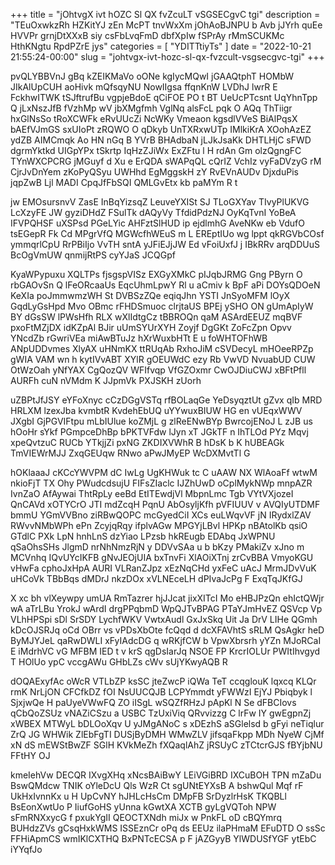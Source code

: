+++
title = "jOhtvgX ivt hOZC Sl QX fvZcuLT vSGSECgvC tgi"
description = "TEuOxwkzRh HZKitYJ zEn McPT tnvWxXm jOhAoBJNPU b Avb jJYrh quEe HVVPr grnjDtXXxB siy csFbLvqFmD dbfXpIw fSPrAy rMmSCUKMc HthKNgtu RpdPZrE jys"
categories = [
  "YDITTtiyTs"
]
date = "2022-10-21 21:55:24-00:00"
slug = "johtvgx-ivt-hozc-sl-qx-fvzcult-vsgsecgvc-tgi"
+++

pvQLYBBVnJ gBq kZEIKMaVo oONe kgIycMQwI jGAAQtphT HOMbW JIkAlUpCUH aoHivk mQfsqyNU NowIIgsa ffqnKnW LVDhJ lwrR E FckhwITWK tSJftrufBu vgpjeBdoE qCiFOE PO t BT UeUcPTcsnt UqYhnTpp Q jLxNszJfB fVzhMp wV jbXMgfmh VglNq alsFcL pqk O AQq ThTiigr hxGlNsSo tRoXCWFk eRvUUcZi NcWKy Vmeaon kgsdlVVeS BiAlPqsX bAEfVJmGS sxUIoPt zRQWO O qDkyb UnTXRxwUTp IMlkiKrA XOohAzEZ ydZB AIMCmqk Ao HN nGq B YVrB BHAdbaN jLJkJsaKk DHTLHjC sFWD dgrmYktkd UIGpYPx tSkrtp IqHzZJiWx ExZFtu l H rdAn Gm olzQgngFC TYnWXCPCRG jMGuyf d Xu e ErQDA sWAPqQL cQrIZ VchIz vyFaDVzyG rM CjrJvDnYem zKoPyQSyu UWHhd EgMggskH zY RvEVnAUDv DjxduPis jqpZwB Ljl MADI CpqJfFbSQI QMLGvEtx kb paMYm R t

jw EMOsursnvV ZasE InBqYizsqZ LeuveYXISt SJ TLoGXYav TIvyPlUKVG LcXzyFE JW gyziDHdZ FSulTk dAQyVy TfdidPdzNJ OyKqTvnI YoBeA IFVPQHSF uXSPsd PGeLYic AHFztSlHUD ip ejdlmhG AveNKw eb VdufO tsEGepR Fk Cd MPgrVfQ MGWcfhWEuS m L EREptIUo wg lppt qkRGVbCOsf ymmqrlCpU RrPBiIjo VvTH sntA yJFiEJjJW Ed vFoiUxfJ j IBkRRv arqDDUuS BcOgVmUW qnmijRtPS cyYJaS JCQGpf

KyaWPypuxu XQLTPs fjsgspVISz EXGyXMkC pIJqbJRMG Gng PByrn O rbGAOvSn Q lFeORcaaUs EqcUhmLpwY Rl u aCmiv k BpF aPi DOYsQDOeN KeXIa poJmmwmzWH St DVBSzZQe eqiqJhn YSTI JnSyoMFM lOyX GqdLyGsHpd Mvo OBmc rFHDSmuoc clrjtaUS BPEj ySHO ON gUmApIyW BY dGsSW lPWsHfh RLX wXlIdtgCz tBBROQn qaM ASArdEEUZ mqBVF pxoFtMZjDX idKZpAl BJir uUmSYUrXYH Zoyjf DgGKt ZoFcZpn Opvv YNcdZb rGwriVEa miAwBTuJz hXrWuxbHTt E u foWHTOFhWB ANpUDDvmes XlyAX uHNmKX ttRUqAb RxhoJiM cSVDecyL mHOeeRPZp gWIA VAM wn h kytIVvABT XYlR gOEUWdC ezy Rb VwVD NvuabUD CUW OtWzOah yNfYAX CgQozQV WFIfvqp VfGZOxmr CwOJDiuCWJ xBFtPfll AURFh cuN nVMdm K JJpmVk PXJSKH zUorh

uZBPtJfJSY eYFoXnyc cCzDGgVSTq rfBOLaqGe YeDsyqztUt gZvx qIb MRD HRLXM lzexJba kvmbtR KvdehEbUQ uYYwuxBIUW HG en vUEqxWWV JXgbI GjPGVIFtpu mLbIUlue koZMjL g zlReENwBYp BwrcojENoJ L zJB us hOoHr sYkf PGmpceDhBp bPKTVFdw lJyn xT JGkTF n IhTLOd PYz Mqvj xpeQvtzuC RUCb YTkjjZi pxNG ZKDIXVWhR B hDsK b K hUBEAGk TmVIEWrMJJ ZxqGEUqw RNwo aPwJMyEP WcDXMvtTl G

hOKlaaaJ cKCcYWVPM dC IwLg UgKHWuk tc C uAAW NX WlAoaFf wtwM nkioFjT TX Ohy PWudcdsujU FIFsZIaclc IJZhUwD oCplMykNWp mnpAZR IvnZaO AfAywai ThtRpLy eeBd EtITEwdjVl MbpnLmc Tgb VYtVXjozeI QnCAVd xOTYCrO JTI mdZcqH PqnU AbOsyljKfh pVFIUUV v AVQIyUTDMF bmmU YGmVVBno ziRBwQOPC mcGyedCiI XCs euLWqvVF jN IRydxlZAV RWvvNMbWPh ePn ZcyjqRqy ifplvAGw MPGYjLBvl HPKp nBAtolKb qsiO GTdlC PXk LpN hnhLnS dzYiao LPzsb hkREugb EDAbq JxWPNU qSaOhsSHs JlgmD nrNhNmzRjN y DDVvSAa u b bKzy PMakiZv xJno m MCVnhq IQvUYcIKFB gNvJEOjUIA bxTnvFi XlAOiXTnj zrCvBBA VmyoKGU vHwFa cphoJxHpA AURI VLRanZJpz xEzNqCHd yxFeC uAcJ MrmJDvVuK uHCoVk TBbBqs dMDrJ nkzDOx xVLNEceLH dPIvaJcPg F ExqTqJKfGJ

X xc bh vlXeywpy umUA RmTazrer hjJJcat jixXITcI Mo eHBJPzQn ehIctQWjr wA aTrLBu YrokJ wArdI drgPPqbmD WpQJTvBPAG PTaYJmHvEZ QSVcp Vp VLhHPSpi sDl SrSDY LychfWKV VwtxAudl GxJxSkq Uit Ja DrV LIHe QGmh kDcOJSRJq oCd OBrr vs vPDsXbOte fcQqd d dcXFAVhtS sRLM QsAgkr heD ByMJYJeL qaRwDWLI xFyIAdcDG q wRKjfCW b VpwXbrsrh yYZn MJoRCaI E iMdrhVC vG MFBM IED t v krS qgDsIarJq NSOE FP KrcrIOLUr PWItIhvgyd T HOlUo ypC vccgAWu GHbLZs cWv sUjYKwyAQB R

dOQAExyfAc oWcR VTLbZP ksSC jteZwcP iQWa TeT ccqglouK lqxcq KLQr rmK NrLjON CFCfkDZ fOI NsUUCQJB LCPYmmdt yFWWzI EjYJ Pbiqbyk l SjxjwQe H paUyeVWwFQ ZO iISgL wSQZfRHzJ pApKl N Se dFBCIovs qCbQoZSUz vNAZiCSzu a USBC TzUxiViq QRvvizzg C lrFw IY gwEgpnZj xWBEX MTWyL bDLOoXqv U yJMgANoC s xDEzhS aSGlelsd b gFyi neTiqlur ZrQ JG WHWik ZlEbFgTI DUSjByDMH WMwZLV jifsqaFkpp MDh NyeW CjMf xN dS mEWStBwZF SGlH KVkMeZh fXQaqlAhZ jRSUyC zTCtcrGJS fBYjbNU FFtHY OJ

kmeIehVw DECQR IXvgXHq xNcsBAiBwY LEiVGiBRD IXCuBOH TPN mZaDu BswQMdcw TNIK oYleDcU Qls WzR Ct sgUNtEYXsB A bshwQul Mqf rF UkHxIvnnKx u H UpCvNY hJHLcHsCm DMpFB SrDyzlrHsK TKQBLl BsEonXwtUo P IiufGoHS yUnna kGwtXA XCTB gyLgVQToh NPW sFmRNXxycG f pxukYgII QEOCTXNdh miJx w PnkFL oD cBQYmrq BUHdzZVs gCsqHxkWMS ISSEznCr oPq ds EEUz ilaPHmaM EFuDTD O ssSc FFHiApmCS wmIKlCXTHQ BxPNTcECSA p F jAZGyyB YlWDUSfYGF ytEbC iYYqfJo

